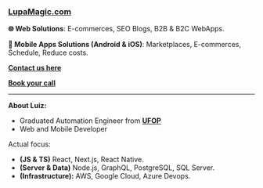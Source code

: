 ### <a href='https://lupamagic.com'>LupaMagic.com</a>

**🌐 Web Solutions**: E-commerces, SEO Blogs, B2B & B2C WebApps.

**📱 Mobile Apps Solutions (Android & iOS)**: Marketplaces, E-commerces, Schedule, Reduce costs.

**<a href='https://api.whatsapp.com/send?phone=5531975530383'>Contact us here</a>**

**<a href='https://www.calendly.com/lupamagic'>Book your call</a>**

----------------------------------------------------------------------------------------------
**About Luiz:**

 - Graduated Automation Engineer from <a href='https://ufop.br'>**UFOP**</a>
 - Web and Mobile Developer
 
 Actual focus: 
 - **(JS & TS)** React, Next.js, React Native.
 - **(Server & Data)** Node.js, GraphQL, PostgreSQL, SQL Server.
 - **(Infrastructure):** AWS, Google Cloud, Azure Devops.
 
